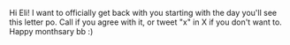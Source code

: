 
Hi Eli! I want to officially get back with you starting with the day you'll see this letter po. Call if you agree with it, or tweet "x" in X if you don't want to. Happy monthsary bb :)